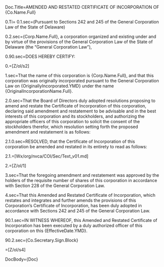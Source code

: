 Doc.Title=AMENDED AND RESTATED CERTIFICATE OF INCORPORATION OF {Co.Name.Full}

0.Ti=</i>
0.1.sec=(Pursuant to Sections 242 and 245 of the General Corporation Law of the State of Delaware)

0.2.sec={Corp.Name.Full}, a corporation organized and existing under and by virtue of the provisions of the General Corporation Law of the State of Delaware (the “General Corporation Law”),

0.90.sec=DOES HEREBY CERTIFY:

0.=[Z/ol/s2]

1.sec=That the name of this corporation is {Corp.Name.Full}, and that this corporation was originally incorporated pursuant to the General Corporation Law on {OriginallyIncorporated.YMD} under the name {OriginalIncorporationName.Full}.

2.0.sec=That the Board of Directors duly adopted resolutions proposing to amend and restate the Certificate of Incorporation of this corporation, declaring said amendment and restatement to be advisable and in the best interests of this corporation and its stockholders, and authorizing the appropriate officers of this corporation to solicit the consent of the stockholders therefor, which resolution setting forth the proposed amendment and restatement is as follows:

2.1.0.sec=RESOLVED, that the Certificate of Incorporation of this corporation be amended and restated in its entirety to read as follows:

2.1.=[Wx/org/nvca/COI/Sec/Text_v01.md]

2.=[Z/ol/1]

3.sec=That the foregoing amendment and restatement was approved by the holders of the requisite number of shares of this corporation in accordance with Section 228 of the General Corporation Law. 

4.sec=That this Amended and Restated Certificate of Incorporation, which restates and integrates and further amends the provisions of this Corporation’s Certificate of Incorporation, has been duly adopted in accordance with Sections 242 and 245 of the General Corporation Law. 

90.1.sec=IN WITNESS WHEREOF, this Amended and Restated Certificate of Incorporation has been executed by a duly authorized officer of this corporation on this {EffectiveDate.YMD}.

90.2.sec={Co.Secretary.Sign.Block}

=[Z/ol/s4]
  
DocBody={Doc}
